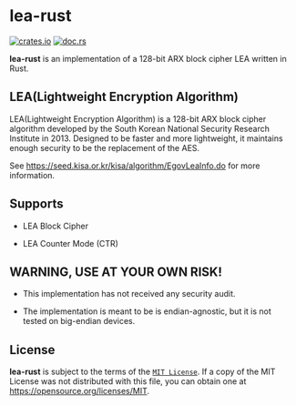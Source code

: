 # **lea-rust**

[![crates.io](https://img.shields.io/crates/v/lea.svg)](https://crates.io/crates/lea)
[![doc.rs](https://docs.rs/lea/badge.svg)](https://docs.rs/lea)

**lea-rust** is an implementation of a 128-bit ARX block cipher LEA written in Rust.

## LEA(Lightweight Encryption Algorithm)

LEA(Lightweight Encryption Algorithm) is a 128-bit ARX block cipher algorithm developed by the South Korean National Security Research Institute in 2013. Designed to be faster and more lightweight, it maintains enough security to be the replacement of the AES.

See <https://seed.kisa.or.kr/kisa/algorithm/EgovLeaInfo.do> for more information.

## Supports

- LEA Block Cipher

- LEA Counter Mode (CTR)

## **WARNING, USE AT YOUR OWN RISK!**

- This implementation has not received any security audit.

- The implementation is meant to be is endian-agnostic, but it is not tested on big-endian devices.

## License

**lea-rust** is subject to the terms of the [`MIT License`](./LICENSE.txt). If a copy of the MIT License was not distributed with this file, you can obtain one at <https://opensource.org/licenses/MIT>.
